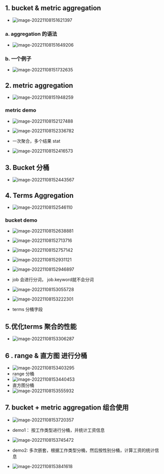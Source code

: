 ## 1. bucket & metric  aggregation

- ![image-20221108151621397](img/image-20221108151621397.png)

### a. aggregation 的语法

- ![image-20221108151649206](img/image-20221108151649206.png)
### b. 一个例子
- ![image-20221108151732635](img/image-20221108151732635.png)

## 2. metric aggregation

- ![image-20221108151948259](img/image-20221108151948259.png)

###       metric demo

- ![image-20221108152127488](img/image-20221108152127488.png)

- ![image-20221108152336782](img/image-20221108152336782.png)

- 一次聚合，多个结果 stat
-  ![image-20221108152416573](img/image-20221108152416573.png)

## 3. Bucket 分桶

- ![image-20221108152443567](img/image-20221108152443567.png)

## 4. Terms Aggregation

- ![image-20221108152546110](img/image-20221108152546110.png)

### bucket demo

- ![image-20221108152638881](img/image-20221108152638881.png)

- ![image-20221108152713716](img/image-20221108152713716.png)

- ![image-20221108152757142](img/image-20221108152757142.png)

- ![image-20221108152931121](img/image-20221108152931121.png)

- ![image-20221108152946897](img/image-20221108152946897.png)
- job 会进行分词， job.keyword就不会分词

- ![image-20221108153055728](img/image-20221108153055728.png)

- ![image-20221108153222301](img/image-20221108153222301.png)

- terms 分桶字段

  

##  5.优化terms 聚合的性能

- ![image-20221108153306287](img/image-20221108153306287.png)

## 6 . range & 直方图 进行分桶

- ![image-20221108153403295](img/image-20221108153403295.png)
- range 分桶
- ![image-20221108153440453](img/image-20221108153440453.png)
- 直方图分桶
- ![image-20221108153555932](img/image-20221108153555932.png)

## 7.  bucket + metric aggregation 组合使用

- ![image-20221108153720357](img/image-20221108153720357.png)

- demo1： 按工作类型进行分桶，并统计工资信息
- ![image-20221108153745472](img/image-20221108153745472.png)

- demo2: 多次嵌套，根据工作类型分桶，然后按性别分桶，计算工资的统计信息
- ![image-20221108153841618](img/image-20221108153841618.png)